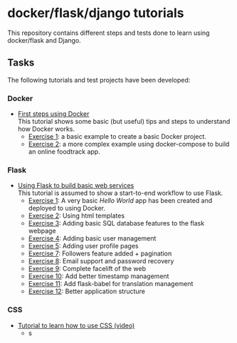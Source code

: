 # docker/flask/django tutorials
This repository contains different steps and tests done to learn using docker/flask and Django.
## Tasks
The following tutorials and test projects have been developed:
### Docker
* [First steps using Docker](https://docker-curriculum.com/)  
This tutorial shows some basic (but useful) tips and steps to understand how Docker works.
  - [Exercise 1](https://drive.google.com/open?id=1txw5jBHKuKpjkozkodNxSP4M47cIhdVC&authuser=aitor.iraola@amphos21.com&usp=drive_fs): a basic example to create a basic Docker project.  
  - [Exercise 2](https://drive.google.com/open?id=10mLlL7JUdj0FxdMwDK7OpdYenOexHpvY&authuser=aitor.iraola@amphos21.com&usp=drive_fs): a more complex example using docker-compose to build an online foodtrack app.
### Flask
* [Using Flask to build basic web services](https://blog.miguelgrinberg.com/post/the-flask-mega-tutorial-part-i-hello-world)  
This tutorial is assumed to show a start-to-end workflow to use Flask.
  - [Exercise 1](flask_tutorial/tutorial_1): A very basic _Hello World_ app has been created and deployed to
   using Docker.
  - [Exercise 2](flask_tutorial/tutorial_2): Using html templates
  - [Exercise 3](flask_tutorial/tutorial_3): Adding basic SQL database features to the flask webpage
  - [Exercise 4](flask_tutorial/tutorial_4): Adding basic user management
  - [Exercise 5](flask_tutorial/tutorial_5): Adding user profile pages
  - [Exercise 7](flask_tutorial/tutorial_7): Followers feature added + pagination
  - [Exercise 8](flask_tutorial/tutorial_8): Email support and password recovery
  - [Exercise 9](flask_tutorial/tutorial_9): Complete facelift of the web
  - [Exercise 10](flask_tutorial/tutorial_10): Add better timestamp management
  - [Exercise 11](flask_tutorial/tutorial_11): Add flask-babel for translation management
  - [Exercise 12](flask_tutorial/tutorial_12): Better application structure
  
### CSS
- [Tutorial to learn how to use CSS (video)](https://www.youtube.com/watch?v=1Rs2ND1ryYc)
  - s